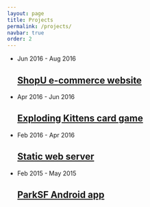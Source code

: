 ```yaml
---
layout: page
title: Projects
permalink: /projects/
navbar: true
order: 2
---
```


<ul class="post-list">
  <li>
    <span class="post-meta">Jun 2016 - Aug 2016</span>
    <h2>
      <a class="post-link" href="{{ site.url }}{% link projects/shopu.md %}">ShopU e-commerce website</a>
    </h2>
  </li>
  <li>
    <span class="post-meta">Apr 2016 - Jun 2016</span>
    <h2>
      <a class="post-link" href="{{ site.url }}{% link projects/exploding-kittens.md %}">Exploding Kittens card game</a>
    </h2>
  </li>
  <li>
    <span class="post-meta">Feb 2016 - Apr 2016</span>
    <h2>
      <a class="post-link" href="{{ site.url }}{% link projects/web-server.md %}">Static web server</a>
    </h2>
  </li>
  <li>
    <span class="post-meta">Feb 2015 - May 2015</span>
    <h2>
      <a class="post-link" href="{{ site.url }}{% link projects/parksf.md %}">ParkSF Android app</a>
    </h2>
  </li>
</ul>

